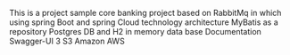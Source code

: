 This is a project sample core banking project based on RabbitMq in which using spring Boot and spring Cloud technology architecture
MyBatis as a repository
Postgres DB and H2 in memory data base
Documentation Swagger-UI 3
S3 Amazon AWS

